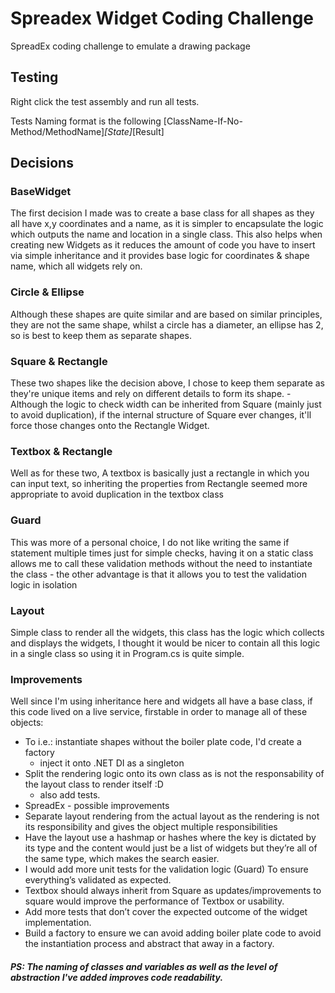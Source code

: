 # Spreadex Widget Coding Challenge

SpreadEx coding challenge to emulate a drawing package

## Testing

Right click the test assembly and run all tests.

Tests Naming format is the following [ClassName-If-No-Method/MethodName]_[State]_[Result]

## Decisions

### BaseWidget

The first decision I made was to create a base class for all shapes as they all have x,y coordinates and a name, as it is simpler to encapsulate the logic which outputs the name and location
in a single class. This also helps when creating new Widgets as it reduces the amount of code you have to insert via simple inheritance and it provides base logic for coordinates & shape name, which all widgets rely on.

### Circle & Ellipse

Although these shapes are quite similar and are based on similar principles, they are not the same shape, whilst a circle has a diameter, an ellipse has 2, so is best to keep them as separate shapes.

### Square & Rectangle

These two shapes like the decision above, I chose to keep them separate as they're unique items and rely on different details to form its shape.
    - Although the logic to check width can be inherited from Square (mainly just to avoid duplication), if the internal structure of Square ever changes, it'll force those changes onto the Rectangle Widget.

### Textbox & Rectangle

Well as for these two, A textbox is basically just a rectangle in which you can input text, so inheriting the properties from Rectangle seemed more appropriate to avoid duplication in the textbox class

### Guard

This was more of a personal choice, I do not like writing the same if statement multiple times just for simple checks, having it on a static class allows me to call these validation methods without the need to instantiate the class
    - the other advantage is that it allows you to test the validation logic in isolation

### Layout

Simple class to render all the widgets, this class has the logic which collects and displays the widgets, I thought it would be nicer to contain all this logic in a single class so using it in Program.cs is quite simple.

### Improvements

Well since I'm using inheritance here and widgets all have a base class, if this code lived on a live service, firstable in order to manage all of these objects:

- To i.e.: instantiate shapes without the boiler plate code, I'd create a factory
  - inject it onto .NET DI as a singleton
- Split the rendering logic onto its own class as is not the responsability of the layout class to render itself :D
  - also add tests.
- SpreadEx - possible improvements
- Separate layout rendering from the actual layout as the rendering is not its responsibility and gives the object multiple responsibilities
- Have the layout use a hashmap or hashes where the key is dictated by its type and the content would just be a list of widgets but they’re all of the same type, which makes the search easier.
- I would add more unit tests for the validation logic (Guard) To ensure everything’s validated as expected.
- Textbox should always inherit from Square as updates/improvements to square would improve the performance of Textbox or usability.
- Add more tests that don’t cover the expected outcome of the widget implementation.
- Build a factory to ensure we can avoid adding boiler plate code to avoid the instantiation process and abstract that away in a factory. 

##### PS: The naming of classes and variables as well as the level of abstraction I've added improves code readability.
